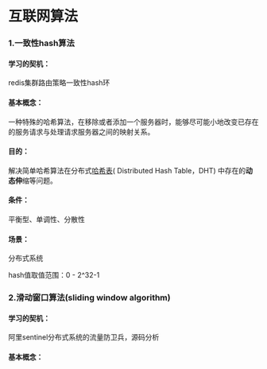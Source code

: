 # 互联网算法

### 1.一致性hash算法

#### 学习的契机：

redis集群路由策略一致性hash环

#### 基本概念：

一种特殊的哈希算法，在移除或者添加一个服务器时，能够尽可能小地改变已存在的服务请求与处理请求服务器之间的映射关系。

#### 目的：

解决简单哈希算法在分布式[哈希表](https://baike.baidu.com/item/哈希表/5981869)( Distributed Hash Table，DHT) 中存在的**动态伸**缩等问题。

#### 条件：

平衡型、单调性、分散性

#### 场景：

分布式系统

hash值取值范围：0 - 2^32-1



### 2.滑动窗口算法(sliding window algorithm)

#### 学习的契机：

阿里sentinel分布式系统的流量防卫兵，源码分析

#### 基本概念：




















